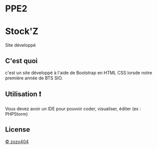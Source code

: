 # PPE2
# Stock'Z

Site développé

## C'est quoi

c'est un site développé à l'aide de Bootstrap en HTML CSS lorsde notre première année de BTS SIO.

## Utilisation ❗️
Vous devez avoir un IDE pour pouvoir coder, visualiser, éditer (ex : PHPStorm)


## License
[© zozo404](https://github.com/zozo404)
